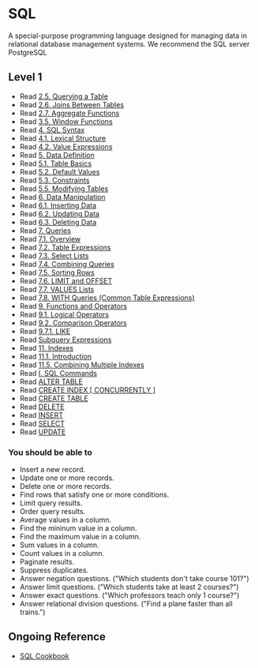 # SQL

A special-purpose programming language designed for managing data in relational database management systems. We recommend the SQL server PostgreSQL

## Level 1

* Read [2.5. Querying a Table](http://www.postgresql.org/docs/current/static/tutorial-select.html)
* Read [2.6. Joins Between Tables](http://www.postgresql.org/docs/current/static/tutorial-join.html)
* Read [2.7. Aggregate Functions](http://www.postgresql.org/docs/current/static/tutorial-agg.html)
* Read [3.5. Window Functions](http://www.postgresql.org/docs/current/static/tutorial-window.html)
* Read [4. SQL Syntax](http://www.postgresql.org/docs/current/static/sql-syntax.html)
* Read [4.1. Lexical Structure](http://www.postgresql.org/docs/current/static/sql-syntax-lexical.html)
* Read [4.2. Value Expressions](http://www.postgresql.org/docs/current/static/sql-expressions.html)
* Read [5. Data Definition](http://www.postgresql.org/docs/current/static/ddl.html)
* Read [5.1. Table Basics](http://www.postgresql.org/docs/current/static/ddl-basics.html)
* Read [5.2. Default Values](http://www.postgresql.org/docs/current/static/ddl-default.html)
* Read [5.3. Constraints](http://www.postgresql.org/docs/current/static/ddl-constraints.html)
* Read [5.5. Modifying Tables](http://www.postgresql.org/docs/current/static/ddl-alter.html)
* Read [6. Data Manipulation](http://www.postgresql.org/docs/current/static/dml.html)
* Read [6.1. Inserting Data](http://www.postgresql.org/docs/current/static/dml-insert.html)
* Read [6.2. Updating Data](http://www.postgresql.org/docs/current/static/dml-update.html)
* Read [6.3. Deleting Data](http://www.postgresql.org/docs/current/static/dml-delete.html)
* Read [7. Queries](http://www.postgresql.org/docs/current/static/queries.html)
* Read [7.1. Overview](http://www.postgresql.org/docs/current/static/queries-overview.html)
* Read [7.2. Table Expressions](http://www.postgresql.org/docs/current/static/queries-table-expressions.html)
* Read [7.3. Select Lists](http://www.postgresql.org/docs/current/static/queries-select-lists.html)
* Read [7.4. Combining Queries](http://www.postgresql.org/docs/current/static/queries-union.html)
* Read [7.5. Sorting Rows](http://www.postgresql.org/docs/current/static/queries-order.html)
* Read [7.6. LIMIT and OFFSET](http://www.postgresql.org/docs/current/static/queries-limit.html)
* Read [7.7. VALUES Lists](http://www.postgresql.org/docs/current/static/queries-values.html)
* Read [7.8. WITH Queries (Common Table Expressions)](http://www.postgresql.org/docs/current/static/queries-with.html)
* Read [9. Functions and Operators](http://www.postgresql.org/docs/current/static/functions.html)
* Read [9.1. Logical Operators](http://www.postgresql.org/docs/current/static/functions-logical.html)
* Read [9.2. Comparison Operators](http://www.postgresql.org/docs/current/static/functions-comparison.html)
* Read [9.7.1. LIKE](http://www.postgresql.org/docs/current/static/functions-matching.html#FUNCTIONS-LIKE)
* Read [Subquery Expressions](http://www.postgresql.org/docs/current/static/functions-subquery.html)
* Read [11. Indexes](http://www.postgresql.org/docs/current/static/indexes.html)
* Read [11.1. Introduction](http://www.postgresql.org/docs/current/static/indexes-intro.html)
* Read [11.5. Combining Multiple Indexes](http://www.postgresql.org/docs/current/static/indexes-bitmap-scans.html)
* Read [I. SQL Commands](http://www.postgresql.org/docs/current/static/sql-commands.html)
* Read [ALTER TABLE](http://www.postgresql.org/docs/current/static/sql-altertable.html)
* Read [CREATE INDEX \[ CONCURRENTLY \]](http://www.postgresql.org/docs/current/static/sql-createindex.html)
* Read [CREATE TABLE](http://www.postgresql.org/docs/current/static/sql-createtable.html)
* Read [DELETE](http://www.postgresql.org/docs/current/static/sql-delete.html)
* Read [INSERT](http://www.postgresql.org/docs/current/static/sql-insert.html)
* Read [SELECT](http://www.postgresql.org/docs/current/static/sql-select.html)
* Read [UPDATE](http://www.postgresql.org/docs/current/static/sql-update.html)

### You should be able to

* Insert a new record.
* Update one or more records.
* Delete one or more records.
* Find rows that satisfy one or more conditions.
* Limit query results.
* Order query results.
* Average values in a column.
* Find the mininum value in a column.
* Find the maximum value in a column.
* Sum values in a column.
* Count values in a column.
* Paginate results.
* Suppress duplicates.
* Answer negation questions. ("Which students don't take course 101?")
* Answer limit questions. ("Which students take at least 2 courses?")
* Answer exact questions. ("Which professors teach only 1 course?")
* Answer relational division questions. ("Find a plane faster than all trains.")

## Ongoing Reference

* [SQL Cookbook](http://amzn.com/0596009763)
